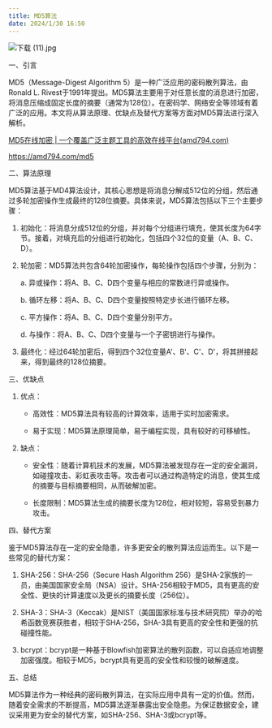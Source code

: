 ```yaml
---
title: MD5算法
date: 2024/1/30 16:50
---
```



![下载 (11).jpg](https://p6-juejin.byteimg.com/tos-cn-i-k3u1fbpfcp/0d09810b09d848a490b457aee4111c1d~tplv-k3u1fbpfcp-jj-mark:0:0:0:0:q75.image#?w=665&h=921&s=85036&e=webp&b=f1dbca)

一、引言

MD5（Message-Digest Algorithm 5）是一种广泛应用的密码散列算法，由Ronald L. Rivest于1991年提出。MD5算法主要用于对任意长度的消息进行加密，将消息压缩成固定长度的摘要（通常为128位）。在密码学、网络安全等领域有着广泛的应用。本文将从算法原理、优缺点及替代方案等方面对MD5算法进行深入解析。

[MD5在线加密 | 一个覆盖广泛主题工具的高效在线平台(amd794.com)](https://amd794.com/md5)

https://amd794.com/md5

二、算法原理

MD5算法基于MD4算法设计，其核心思想是将消息分解成512位的分组，然后通过多轮加密操作生成最终的128位摘要。具体来说，MD5算法包括以下三个主要步骤：

1. 初始化：将消息分成512位的分组，并对每个分组进行填充，使其长度为64字节。接着，对填充后的分组进行初始化，包括四个32位的变量（A、B、C、D）。

2. 轮加密：MD5算法共包含64轮加密操作，每轮操作包括四个步骤，分别为：

   a. 异或操作：将A、B、C、D四个变量与相应的常数进行异或操作。
   
   b. 循环左移：将A、B、C、D四个变量按照特定步长进行循环左移。
   
   c. 平方操作：将A、B、C、D四个变量分别平方。
   
   d. 与操作：将A、B、C、D四个变量与一个子密钥进行与操作。

3. 最终化：经过64轮加密后，得到四个32位变量A'、B'、C'、D'，将其拼接起来，得到最终的128位摘要。

三、优缺点

1. 优点：

   - 高效性：MD5算法具有较高的计算效率，适用于实时加密需求。
   
   - 易于实现：MD5算法原理简单，易于编程实现，具有较好的可移植性。

2. 缺点：

   - 安全性：随着计算机技术的发展，MD5算法被发现存在一定的安全漏洞，如碰撞攻击、彩虹表攻击等。攻击者可以通过构造特定的消息，使其生成的摘要与目标摘要相同，从而破解加密。

   - 长度限制：MD5算法生成的摘要长度为128位，相对较短，容易受到暴力攻击。

四、替代方案

鉴于MD5算法存在一定的安全隐患，许多更安全的散列算法应运而生。以下是一些常见的替代方案：

1. SHA-256：SHA-256（Secure Hash Algorithm 256）是SHA-2家族的一员，由美国国家安全局（NSA）设计。SHA-256相较于MD5，具有更高的安全性、更快的计算速度以及更长的摘要长度（256位）。

2. SHA-3：SHA-3（Keccak）是NIST（美国国家标准与技术研究院）举办的哈希函数竞赛获胜者，相较于SHA-256，SHA-3具有更高的安全性和更强的抗碰撞性能。

3. bcrypt：bcrypt是一种基于Blowfish加密算法的散列函数，可以自适应地调整加密强度。相较于MD5，bcrypt具有更高的安全性和较慢的破解速度。

五、总结

MD5算法作为一种经典的密码散列算法，在实际应用中具有一定的价值。然而，随着安全需求的不断提高，MD5算法逐渐暴露出安全隐患。为保证数据安全，建议采用更为安全的替代方案，如SHA-256、SHA-3或bcrypt等。
